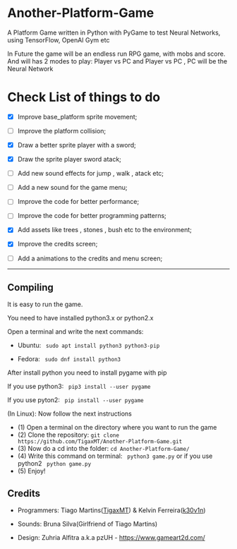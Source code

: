# Another-Platform-Game
A Platform Game written in Python with PyGame to test Neural Networks, using TensorFlow, OpenAI Gym etc

In Future the game will be an endless run RPG game, with mobs and score. And will has 2 modes to play: Player vs PC and Player vs PC , PC will be the Neural Network

# Check List of things to do

- [x] Improve base_platform sprite movement;
- [ ] Improve the platform collision;
- [x] Draw a better sprite player with a sword;
- [x] Draw the sprite player sword atack;
- [ ] Add new sound effects for jump , walk , atack etc;
- [ ] Add a new sound for the game menu;
- [ ] Improve the code for better performance;
- [ ] Improve the code for better programming patterns;
- [x] Add assets like trees , stones , bush etc to the environment;
- [x] Improve the credits screen;
- [ ] Add a animations to the credits and menu screen;


---

## Compiling

It is easy to run the game.

You need to have installed python3.x or python2.x

Open a terminal and write the next commands:

* Ubuntu: ` sudo apt install python3 python3-pip`

* Fedora: ` sudo dnf install python3`

After install python you need to install pygame with pip

If you use python3:
` pip3 install --user pygame`

If you use pyton2:
` pip install --user pygame`

(In Linux): Now follow the next instructions

* (1) Open a terminal on the directory where you want to run the game
* (2) Clone the repository: `git clone https://github.com/TigaxMT/Another-Platform-Game.git`
* (3) Now do a cd into the folder: `cd Another-Platform-Game/`
* (4) Write this command on terminal: ` python3 game.py` or if you use python2 ` python game.py`
* (5) Enjoy!  

## Credits

* Programmers: Tiago Martins([TigaxMT](https://github.com/TigaxMT "TigaxMT Profile")) & Kelvin Ferreira([k30v1n](https://github.com/k30v1n "k30v1n Profile"))

* Sounds: Bruna Silva(Girlfriend of Tiago Martins)

* Design: Zuhria Alfitra a.k.a pzUH - https://www.gameart2d.com/
